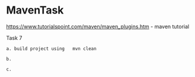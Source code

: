 # MavenTask

https://www.tutorialspoint.com/maven/maven_plugins.htm - maven tutorial

Task 7

    a. build project using   mvn clean
  
    b.
    
    c.
